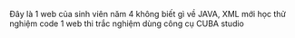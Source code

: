 Đây là 1 web của sinh viên năm 4 không biết gì về JAVA, XML mới học thử nghiệm code 1 web thi trắc nghiệm dùng công cụ CUBA studio

